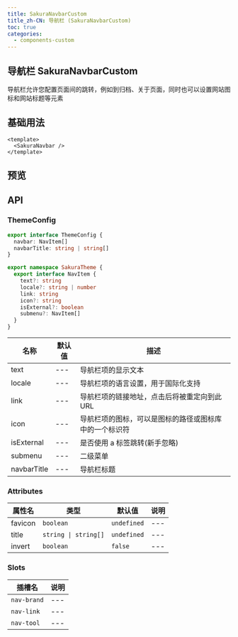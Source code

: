 ```yaml
---
title: SakuraNavbarCustom
title_zh-CN: 导航栏 (SakuraNavbarCustom)
toc: true
categories:
  - components-custom
---
```


## 导航栏 SakuraNavbarCustom

导航栏允许您配置页面间的跳转，例如到归档、关于页面，同时也可以设置网站图标和网站标题等元素

## 基础用法

```vue
<template>
  <SakuraNavbar />
</template>
```

## 预览

<SakuraNavbarPG />

## API

### ThemeConfig

```ts
export interface ThemeConfig {
  navbar: NavItem[]
  navbarTitle: string | string[]
}
```

``` ts
export namespace SakuraTheme {
  export interface NavItem {
    text?: string
    locale?: string | number
    link: string
    icon?: string
    isExternal?: boolean
    submenu?: NavItem[]
  }
}
```

| 名称 | 默认值 | 描述 |
| ---- | ---- | ---- |
| text | --- | 导航栏项的显示文本 |
| locale | --- | 导航栏项的语言设置，用于国际化支持 |
| link | --- | 导航栏项的链接地址，点击后将被重定向到此URL |
| icon | --- | 导航栏项的图标，可以是图标的路径或图标库中的一个标识符 |
| isExternal | --- | 是否使用 a 标签跳转(新手忽略) |
| submenu | --- | 二级菜单 |
| navbarTitle | --- | 导航栏标题 |

### Attributes

| 属性名 | 类型 | 默认值 | 说明 |
| --- | --- | --- | --- |
| favicon | `boolean` | `undefined` | --- |
| title | `string \| string[]` | `undefined` | --- |
| invert | `boolean` | `false` | --- |

### Slots

| 插槽名 | 说明 |
| --- | --- |
| `nav-brand` | --- |
| `nav-link` | --- |
| `nav-tool` | --- |
